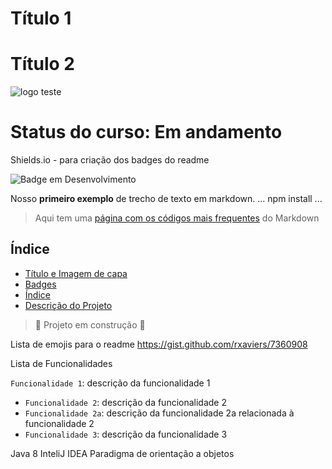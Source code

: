 <h1> Título 1</h1>
<h1> Título 2</h1>

![logo teste](https://user-images.githubusercontent.com/11811546/187187081-1296d2c0-5a89-4046-a225-41eef03bd04c.jpg)

# Status do curso: Em andamento

Shields.io -  para criação dos badges do readme

![Badge em Desenvolvimento](http://img.shields.io/static/v1?label=STATUS&message=EM%20DESENVOLVIMENTO&color=GREEN&style=for-the-badge)

Nosso **primeiro exemplo** de trecho de texto em markdown.
...
npm install
...

> Aqui tem uma [página com os códigos mais frequentes](https://en.support.wordprss.com/markdown-quick-reference/) do Markdown

## Índice 

* [Título e Imagem de capa](#Título-e-Imagem-de-capa)
* [Badges](#badges)
* [Índice](#índice)
* [Descrição do Projeto](#descrição-do-projeto)

> :construction: Projeto em construção :construction:

Lista de emojis para o readme https://gist.github.com/rxaviers/7360908

Lista de Funcionalidades 

 `Funcionalidade 1`: descrição da funcionalidade 1
- `Funcionalidade 2`: descrição da funcionalidade 2
- `Funcionalidade 2a`: descrição da funcionalidade 2a relacionada à funcionalidade 2
- `Funcionalidade 3`: descrição da funcionalidade 3


Java 8
InteliJ IDEA
Paradigma de orientação a objetos
